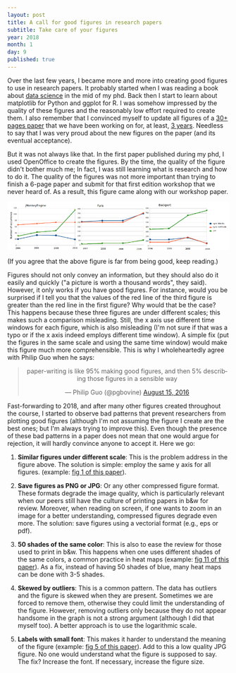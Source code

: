 ```yaml
---
layout: post
title: A call for good figures in research papers
subtitle: Take care of your figures
year: 2018
month: 1
day: 9
published: true
---
```


Over the last few years, I became more and more into creating good figures to use in research papers. It probably started when I was reading a book about [data science](http://shop.oreilly.com/product/0636920034919.do) in the mid of my phd. Back then I start to learn about matplotlib for Python and ggplot for R. I was somehow impressed by the quality of these figures and the reasonably low effort required to create them. I also remember that I convinced myself to update all figures of a [30+ pages paper](http://gustavopinto.org/lost+found/jss_2015.pdf) that we have been working on for, at least, [3 years](http://fernandocastor.github.io/general/2016/10/11/long-hard-road.html). Needless to say that I was very proud about the new figures on the paper (and its eventual acceptance).

But it was not always like that. In the first paper published during my phd, I used OpenOffice to create the figures. By the time, the quality of the figure didn't bother much me; In fact, I was still learning what is research and how to do it. The quality of the figures was not more important than trying to finish a 6-page paper and submit for that first edition workshop that we never heard of. As a result, this figure came along with our workshop paper.

<img src="/lost+found/figure+tmc.png">

(If you agree that the above figure is far from being good, keep reading.)

Figures should not only convey an information, but they should also do it easily and quickly ("a picture is worth a thousand words", they said). However, it only works if you have good figures. For instance, would you be surprised if I tell you that the values of the red line of the third figure is greater than the red line in the first figure? Why would that be the case? This happens because these three figures are under different scales; this makes such a comparison misleading. Still, the x axis use different time windows for each figure, which is also misleading (I'm not sure if that was a typo or if the x axis indeed employs different time window). A simple fix (put the figures in the same scale and using the same time window) would make this figure much more comprehensible. This is why I wholeheartedly agree with Philip Guo when he says:

<center>
<blockquote class="twitter-tweet" data-lang="en"><p lang="en" dir="ltr">paper-writing is like 95% making good figures, and then 5% describing those figures in a sensible way</p>&mdash; Philip Guo (@pgbovine) <a href="https://twitter.com/pgbovine/status/765256392429047808?ref_src=twsrc%5Etfw">August 15, 2016</a></blockquote>
<script async src="https://platform.twitter.com/widgets.js" charset="utf-8"></script>
</center>

Fast-forwarding to 2018, and after many other figures created throughout the course, I started to observe bad patterns that prevent researchers from plotting good figures (although I'm not assuming the figure I create are the best ones; but I'm always trying to improve this). Even though the presence of these bad patterns in a paper does not mean that one would argue for rejection, it will hardly convince anyone to accept it. Here we go:

1. **Similar figures under different scale**: This is the problem address in the figure above. The solution is simple: employ the same y axis for all figures. (example: [fig 1 of this paper](http://gustavopinto.org/lost+found/saner2016.pdf)). 

2. **Save figures as PNG or JPG**: Or any other compressed figure format. These formats degrade the image quality, which is particularly relevant when our peers still have the culture of printing papers in b&w for review. Moreover, when reading on screen, if one wants to zoom in an image for a better understanding, compressed figures degrade even more. The solution: save figures using a vectorial format (e.g., eps or pdf).

3. **50 shades of the same color**: This is also to ease the review for those used to print in b&w. This happens when one uses different shades of the same colors, a common practice in heat maps (example: [fig 11 of this paper](http://gustavopinto.org/lost+found/fase2015.pdf)). As a fix, instead of having 50 shades of blue, many heat maps can be done with 3-5 shades.

4. **Skewed by outliers**: This is a common pattern. The data has outliers and the figure is skewed when they are present. Sometimes we are forced to remove them, otherwise they could limit the understanding of the figure. However, removing outliers only because they do not appear handsome in the graph is not a strong argument (although I did that myself too). A better approach is to use the logarithmic scale.

5. **Labels with small font**: This makes it harder to understand the meaning of the figure (example: [fig 5 of this paper](http://gustavopinto.org/lost+found/ase2017.pdf)). Add to this a low quality JPG figure. No one would understand what the figure is supposed to say. The fix? Increase the font. If necessary, increase the figure size.
